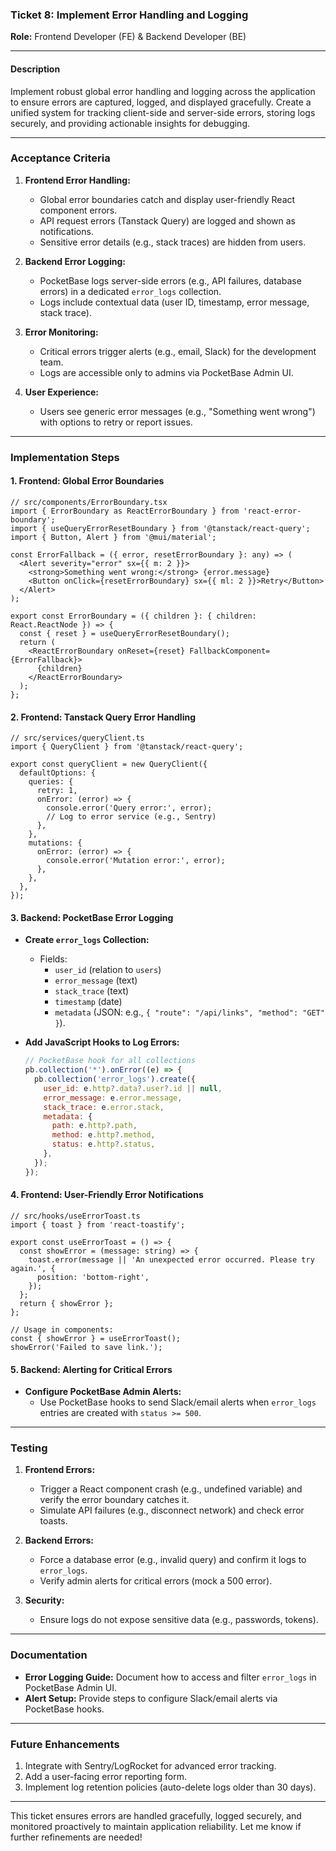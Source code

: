 ### **Ticket 8: Implement Error Handling and Logging**  
**Role:** Frontend Developer (FE) & Backend Developer (BE)  

---

#### **Description**  
Implement robust global error handling and logging across the application to ensure errors are captured, logged, and displayed gracefully. Create a unified system for tracking client-side and server-side errors, storing logs securely, and providing actionable insights for debugging.  

---

### **Acceptance Criteria**  
1. **Frontend Error Handling:**  
   - Global error boundaries catch and display user-friendly React component errors.  
   - API request errors (Tanstack Query) are logged and shown as notifications.  
   - Sensitive error details (e.g., stack traces) are hidden from users.  

2. **Backend Error Logging:**  
   - PocketBase logs server-side errors (e.g., API failures, database errors) in a dedicated `error_logs` collection.  
   - Logs include contextual data (user ID, timestamp, error message, stack trace).  

3. **Error Monitoring:**  
   - Critical errors trigger alerts (e.g., email, Slack) for the development team.  
   - Logs are accessible only to admins via PocketBase Admin UI.  

4. **User Experience:**  
   - Users see generic error messages (e.g., "Something went wrong") with options to retry or report issues.  

---

### **Implementation Steps**  

#### **1. Frontend: Global Error Boundaries**  
```tsx  
// src/components/ErrorBoundary.tsx  
import { ErrorBoundary as ReactErrorBoundary } from 'react-error-boundary';  
import { useQueryErrorResetBoundary } from '@tanstack/react-query';  
import { Button, Alert } from '@mui/material';  

const ErrorFallback = ({ error, resetErrorBoundary }: any) => (  
  <Alert severity="error" sx={{ m: 2 }}>  
    <strong>Something went wrong:</strong> {error.message}  
    <Button onClick={resetErrorBoundary} sx={{ ml: 2 }}>Retry</Button>  
  </Alert>  
);  

export const ErrorBoundary = ({ children }: { children: React.ReactNode }) => {  
  const { reset } = useQueryErrorResetBoundary();  
  return (  
    <ReactErrorBoundary onReset={reset} FallbackComponent={ErrorFallback}>  
      {children}  
    </ReactErrorBoundary>  
  );  
};  
```  

#### **2. Frontend: Tanstack Query Error Handling**  
```tsx  
// src/services/queryClient.ts  
import { QueryClient } from '@tanstack/react-query';  

export const queryClient = new QueryClient({  
  defaultOptions: {  
    queries: {  
      retry: 1,  
      onError: (error) => {  
        console.error('Query error:', error);  
        // Log to error service (e.g., Sentry)  
      },  
    },  
    mutations: {  
      onError: (error) => {  
        console.error('Mutation error:', error);  
      },  
    },  
  },  
});  
```  

#### **3. Backend: PocketBase Error Logging**  
- **Create `error_logs` Collection:**  
  - Fields:  
    - `user_id` (relation to `users`)  
    - `error_message` (text)  
    - `stack_trace` (text)  
    - `timestamp` (date)  
    - `metadata` (JSON: e.g., `{ "route": "/api/links", "method": "GET" }`).  

- **Add JavaScript Hooks to Log Errors:**  
  ```js  
  // PocketBase hook for all collections  
  pb.collection('*').onError((e) => {  
    pb.collection('error_logs').create({  
      user_id: e.http?.data?.user?.id || null,  
      error_message: e.error.message,  
      stack_trace: e.error.stack,  
      metadata: {  
        path: e.http?.path,  
        method: e.http?.method,  
        status: e.http?.status,  
      },  
    });  
  });  
  ```  

#### **4. Frontend: User-Friendly Error Notifications**  
```tsx  
// src/hooks/useErrorToast.ts  
import { toast } from 'react-toastify';  

export const useErrorToast = () => {  
  const showError = (message: string) => {  
    toast.error(message || 'An unexpected error occurred. Please try again.', {  
      position: 'bottom-right',  
    });  
  };  
  return { showError };  
};  

// Usage in components:  
const { showError } = useErrorToast();  
showError('Failed to save link.');  
```  

#### **5. Backend: Alerting for Critical Errors**  
- **Configure PocketBase Admin Alerts:**  
  - Use PocketBase hooks to send Slack/email alerts when `error_logs` entries are created with `status >= 500`.  

---

### **Testing**  
1. **Frontend Errors:**  
   - Trigger a React component crash (e.g., undefined variable) and verify the error boundary catches it.  
   - Simulate API failures (e.g., disconnect network) and check error toasts.  

2. **Backend Errors:**  
   - Force a database error (e.g., invalid query) and confirm it logs to `error_logs`.  
   - Verify admin alerts for critical errors (mock a 500 error).  

3. **Security:**  
   - Ensure logs do not expose sensitive data (e.g., passwords, tokens).  

---

### **Documentation**  
- **Error Logging Guide:** Document how to access and filter `error_logs` in PocketBase Admin UI.  
- **Alert Setup:** Provide steps to configure Slack/email alerts via PocketBase hooks.  

---

### **Future Enhancements**  
1. Integrate with Sentry/LogRocket for advanced error tracking.  
2. Add a user-facing error reporting form.  
3. Implement log retention policies (auto-delete logs older than 30 days).  

---

This ticket ensures errors are handled gracefully, logged securely, and monitored proactively to maintain application reliability. Let me know if further refinements are needed!
